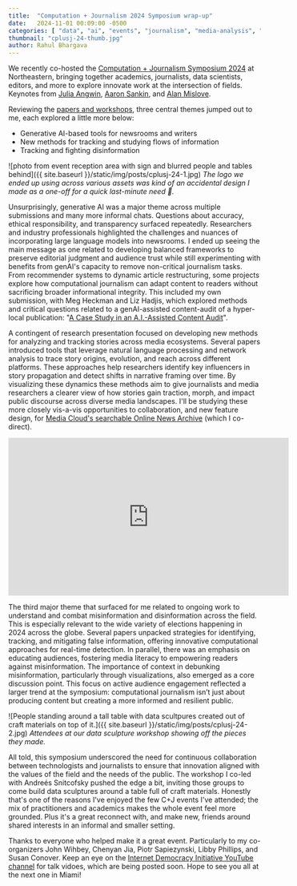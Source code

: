 ```yaml
---
title:  "Computation + Journalism 2024 Symposium wrap-up"
date:   2024-11-01 00:09:00 -0500
categories: [ "data", "ai", "events", "journalism", "media-analysis", "software", "visualization" ]
thumbnail: "cplusj-24-thumb.jpg"
author: Rahul Bhargava
---
```


We recently co-hosted the [Computation + Journalism Symposium 2024](https://idi.provost.northeastern.edu/event-directory/the-2024-computation-journalism-symposium/) at Northeastern, bringing together academics, journalists, data scientists, editors, and more to explore innovate work at the intersection of fields. Keynotes from [Julia Angwin](https://juliaangwin.com), [Aaron Sankin](http://aaronsankin.blogspot.com), and [Alan Mislove](https://mislove.org).

Reviewing the [papers and workshops](https://cplusj2024.github.io), three central themes jumped out to me, each explored a little more below:
* Generative AI-based tools for newsrooms and writers 
* New methods for tracking and studying flows of information
* Tracking and fighting disinformation 

![photo from event reception area with sign and blurred people and tables behind]({{ site.baseurl }}/static/img/posts/cplusj-24-1.jpg)
*The logo we ended up using across various assets was kind of an accidental design I made as a one-off for a quick last-minute need 🤣.*

Unsurprisingly, generative AI was a major theme across multiple submissions and many more informal chats. Questions about accuracy, ethical responsibility, and transparency surfaced repeatedly. Researchers and industry professionals highlighted the challenges and nuances of incorporating large language models into newsrooms. I ended up seeing the main message as one related to developing balanced frameworks to preserve editorial judgment and audience trust while still experimenting with benefits from genAI's capacity to remove non-critical journalism tasks. From recommender systems to dynamic article restructuring, some projects explore how computational journalism can adapt content to readers without sacrificing broader informational integrity. This included my own submission, with Meg Heckman and Liz Hadjis, which explored methods and critical questions related to a genAI-assisted content-audit of a hyper-local publication: "[A Case Study in an A.I.-Assisted Content Audit](https://cplusj2024.github.io)".

A contingent of research presentation focused on developing new methods for analyzing and tracking stories across media ecosystems. Several papers introduced tools that leverage natural language processing and network analysis to trace story origins, evolution, and reach across different platforms. These approaches help researchers identify key influencers in story propagation and detect shifts in narrative framing over time. By visualizing these dynamics these methods aim to give journalists and media researchers a clearer view of how stories gain traction, morph, and impact public discourse across diverse media landscapes. I'll be studying these more closely vis-a-vis opportunities to collaboration, and new feature design, for [Media Cloud's searchable Online News Archive](http://mediacloud.org) (which I co-direct).

<iframe width="560" height="315" src="https://www.youtube.com/embed/wS1V-wYDkX0?si=g6mGfDlDKdc78AYU&amp;start=141" title="YouTube video player" frameborder="0" allow="accelerometer; autoplay; clipboard-write; encrypted-media; gyroscope; picture-in-picture; web-share" referrerpolicy="strict-origin-when-cross-origin" allowfullscreen></iframe>

The third major theme that surfaced for me related to ongoing work to understand and combat misinformation and disinformation across the field. This is especially relevant to the wide variety of elections happening in 2024 across the globe. Several papers unpacked strategies for identifying, tracking, and mitigating false information, offering innovative computational approaches for real-time detection. In parallel, there was an emphasis on educating audiences, fostering media literacy to empowering readers against misinformation. The importance of context in debunking misinformation, particularly through visualizations, also emerged as a core discussion point. This focus on active audience engagement reflected a larger trend at the symposium: computational journalism isn’t just about producing content but creating a more informed and resilient public.

![People standing around a tall table with data scultpures created out of craft materials on top of it.]({{ site.baseurl }}/static/img/posts/cplusj-24-2.jpg)
*Attendees at our data sculpture workshop showing off the pieces they made.*

All told, this symposium underscored the need for continuous collaboration between technologists and journalists to ensure that innovation aligned with the values of the field and the needs of the public. The workshop I co-led with Andreés Snitcofsky pushed the edge a bit, inviting those groups to come build data sculptures around a table full of craft materials. Honestly that's one of the reasons I've enjoyed the few C+J events I've attended; the mix of practitioners and academics makes the whole event feel more grounded. Plus it's a great reconnect with, and make new, friends around shared interests in an informal and smaller setting.

Thanks to everyone who helped make it a great event. Particularly to my co-organizers John Wihbey, Chenyan Jia, Piotr Sapiezynski, Libby Phillips, and Susan Conover. Keep an eye on the [Internet Democracy Initiative YouTube channel](https://www.youtube.com/playlist?list=PLFtzUUs94Uk8ep4D7XKc2zZyfbCEmb8Jw) for talk vidoes, which are being posted soon. Hope to see you all at the next one in Miami!
